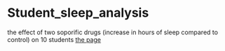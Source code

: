 # Student_sleep_analysis
 the effect of two soporific drugs (increase in hours of sleep compared to control) on 10 students
[the page](./student-sleep-analysis.html)

